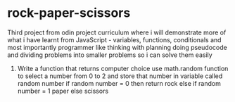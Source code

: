 # rock-paper-scissors
Third project from odin project curriculum where i will demonstrate more of what i have learnt from JavaScript - variables, functions, conditionals and most importantly programmer like thinking with planning doing pseudocode and dividing problems into smaller problems so i can solve them easily
1. Write a function that returns computer choice
    use math.random function to select a number from 0 to 2 and store that number in variable called random number
    if random number = 0 then return rock else if random number = 1 paper else scissors